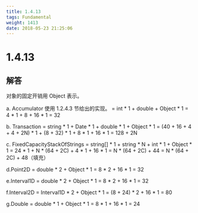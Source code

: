 ```yaml
---
title: 1.4.13
tags: Fundamental
weight: 1413
date: 2018-05-23 21:25:06
---
```


# 1.4.13


## 解答

对象的固定开销用 Object 表示。

a. Accumulator
使用 1.2.4.3 节给出的实现。
= int * 1 + double + Object * 1
= 4 * 1 + 8 + 16 * 1 = 32

b. Transaction
= string * 1 + Date * 1 + double * 1 + Object * 1
= (40 + 16 + 4 + 4 + 2N) * 1 + (8 + 32) * 1 + 8 * 1 + 16 * 1
= 128 + 2N

c. FixedCapacityStackOfStrings
= string[] * 1 + string * N + int * 1 +  Object * 1
= 24 * 1 + N * (64 + 2C) + 4 * 1 + 16 * 1
= N * (64 + 2C) + 44
= N * (64 + 2C) + 48（填充）

d.Point2D
= double * 2 + Object * 1
= 8 * 2 + 16 * 1
= 32

e.Interval1D
= double * 2 + Object * 1
= 8 * 2 + 16 * 1
= 32

f.Interval2D
= Interval1D * 2 + Object * 1
= (8 + 24) * 2 + 16 * 1
= 80

g.Double
= double * 1 + Object * 1
= 8 * 1 + 16 * 1
= 24
